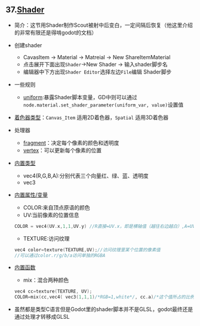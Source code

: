 ## 37.[Shader](https://docs.godotengine.org/en/stable/tutorials/shaders/index.html)
- 简介：这节用Shader制作Scout被射中后变白，一定间隔后恢复（他这里介绍的非常有限还是得啃godot的文档）
- 创建shader
    - CavasItem -> Material -> Matreial -> New ShareItemMaterial
    - 点击展开下面出现`Shader`->New Shader -> 输入shader脚步名
    - 编辑器中下方出现`Shader Editor`选择左边`File`编辑 Shader脚步
- 一些规则
    -  [uniform](https://docs.godotengine.org/en/stable/tutorials/shaders/shader_reference/shading_language.html#uniforms):暴露Shader脚本变量，GD中则可以通过`node.material.set_shader_parameter(uniform_var, value)`设置值

- [着色器类型](https://docs.godotengine.org/en/stable/tutorials/shaders/introduction_to_shaders.html#shader-types)：`Canvas_Item` 适用2D着色器，`Spatial` 适用3D着色器

- 处理器
    - [fragment](https://docs.godotengine.org/en/stable/tutorials/shaders/introduction_to_shaders.html#fragment-processor)：决定每个像素的颜色和透明度
    - [vertex](https://docs.godotengine.org/en/stable/tutorials/shaders/introduction_to_shaders.html#vertex-processor)：可以更新每个像素的位置
- [内置类型](https://docs.godotengine.org/en/stable/tutorials/shaders/shader_reference/shading_language.html#data-types)
    - vec4(R,G,B,A):分别代表三个向量红、绿、蓝、透明度
    - vec3

- [内置属性/变量](https://docs.godotengine.org/en/stable/tutorials/shaders/shader_reference/shading_language.html#built-in-variables)
    - COLOR:来自顶点原语的颜色
    - UV:当前像素的位置信息
    ```C
    COLOR = vec4(UV.x,1,1,UV.y) //R直接=UV.x，即是横轴值（越往右边越白）,A=UV.y,即竖轴值(顶部透明，底部完全不透明)
    ```
    - TEXTURE:访问纹理
    ```c
    vec4 color=texture(TEXTURE,UV);//访问纹理里某个位置的像素值
    //可以通过color.r/g/b/a访问单独的RGBA
    ```
- [内置函数](https://docs.godotengine.org/en/stable/tutorials/shaders/shader_reference/shading_language.html#built-in-functions)
    - mix：混合两种颜色
    ```c
    vec4 cc=texture(TEXTURE, UV);
    COLOR=mix(cc,vec4( vec3(1,1,1)/*RGB=1,white*/, cc.a)/*这个值所占的比例如第三个参数决定*/, progress);
    ```

- 虽然都是类型C语言但是Godot里的shader脚本并不是GLSL，godot最终还是通过处理才转移成GLSL